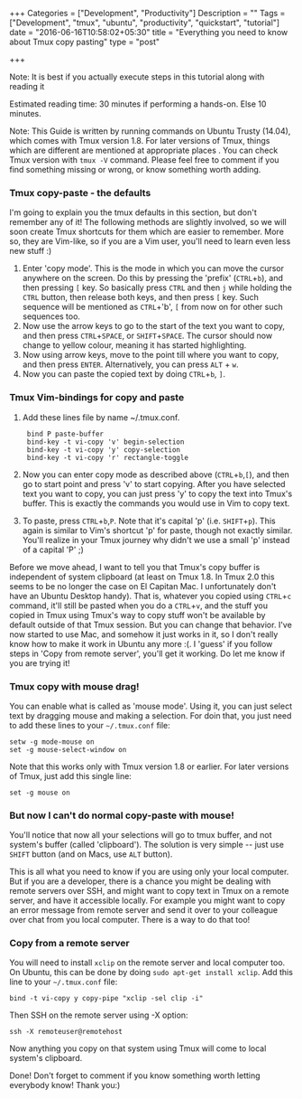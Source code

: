 +++
Categories = ["Development", "Productivity"]
Description = ""
Tags = ["Development", "tmux", "ubuntu", "productivity", "quickstart", "tutorial"]
date = "2016-06-16T10:58:02+05:30"
title = "Everything you need to know about Tmux copy pasting"
type = "post"

+++

Note: It is best if you actually execute steps in this tutorial along with
reading it

Estimated reading time: 30 minutes if performing a hands-on. Else 10 minutes.

Note: This Guide is written by running commands on Ubuntu Trusty (14.04), which
comes with Tmux version 1.8. For later versions of Tmux, things which are
different are mentioned at appropriate places .  You can check Tmux version
with `tmux -V` command. Please feel free to comment if you find something
missing or wrong, or know something worth adding.

### Tmux copy-paste - the defaults
I'm going to explain you the tmux defaults in this section, but don't remember
any of it! The following methods are slightly involved, so we will soon create
Tmux shortcuts for them which are easier to remember. More so, they are
Vim-like, so if you are a Vim user, you'll need to learn even less new
stuff :)

1. Enter 'copy mode'. This is the mode in which you can move the cursor
   anywhere on the screen. Do this by pressing the 'prefix' (`CTRL`+`b`), and
   then pressing `[` key. So basically press `CTRL` and then `j` while holding
   the `CTRL` button, then release both keys, and then press `[` key. Such
   sequence will be mentioned as `CTRL`+'b', `[` from now on for other such
   sequences too.
2. Now use the arrow keys to go to the start of the text you want to copy, and
   then press `CTRL`+`SPACE`, or `SHIFT`+`SPACE`. The cursor should now change
   to yellow colour, meaning it has started highlighting.
3. Now using arrow keys, move to the point till where you want to copy, and
   then press `ENTER`. Alternatively, you can press `ALT` + `w`.
4. Now you can paste the copied text by doing `CTRL`+`b`, `]`.

### Tmux Vim-bindings for copy and paste
1. Add these lines file by name ~/.tmux.conf.

        bind P paste-buffer
        bind-key -t vi-copy 'v' begin-selection
        bind-key -t vi-copy 'y' copy-selection
        bind-key -t vi-copy 'r' rectangle-toggle

2. Now you can enter copy mode as described above (`CTRL`+`b`,`[`), and then go
   to start point and press 'v' to start copying. After you have selected text
   you want to copy, you can just press 'y' to copy the text into Tmux's
   buffer. This is exactly the commands you would use in Vim to copy text.
3. To paste, press `CTRL`+`b`,`P`. Note that it's capital 'p' (i.e.
   `SHIFT`+`p`). This again is similar to Vim's shortcut 'p' for paste, though
   not exactly similar. You'll realize in your Tmux journey why didn't we use a
   small 'p' instead of a capital 'P' ;)

Before we move ahead, I want to tell you that Tmux's copy buffer is independent
of system clipboard (at least on Tmux 1.8. In Tmux 2.0 this seems to be no
longer the case on El Capitan Mac. I unfortunately don't have an Ubuntu Desktop
handy). That is, whatever you copied using `CTRL`+`c` command, it'll still be
pasted when you do a `CTRL`+`v`, and the stuff you copied in Tmux using Tmux's
way to copy stuff won't be available by default outside of that Tmux session.
But you can change that behavior. I've now started to use Mac, and somehow it
just works in it, so I don't really know how to make it work in Ubuntu any more
:(. I 'guess' if you follow steps in 'Copy from remote server', you'll get it
working. Do let me know if you are trying it!

### Tmux copy with mouse drag!
You can enable what is called as 'mouse mode'. Using it, you can just select
text by dragging mouse and making a selection. For doin that, you just need to
add these lines to your `~/.tmux.conf` file:

    setw -g mode-mouse on
    set -g mouse-select-window on

Note that this works only with Tmux version 1.8 or earlier. For later versions
of Tmux, just add this single line:

    set -g mouse on

### But now I can't do normal copy-paste with mouse!
You'll notice that now all your selections will go to tmux buffer, and not
system's buffer (called 'clipboard'). The solution is very simple -- just use
`SHIFT` button (and on Macs, use `ALT` button).

This is all what you need to know if you are using only your local computer.
But if you are a developer, there is a chance you might be dealing with remote
servers over SSH, and might want to copy text in Tmux on a remote server, and
have it accessible locally. For example you might want to copy an error message
from remote server and send it over to your colleague over chat from you local
computer. There is a way to do that too!

### Copy from a remote server
You will need to install `xclip` on the remote server and local computer too.
On Ubuntu, this can be done by doing `sudo apt-get install xclip`. Add this
line to your `~/.tmux.conf` file:

    bind -t vi-copy y copy-pipe "xclip -sel clip -i"


Then SSH on the remote server using -X option:

    ssh -X remoteuser@remotehost

Now anything you copy on that system using Tmux will come to local system's
clipboard.

Done! Don't forget to comment if you know something worth letting everybody
know! Thank you:)
